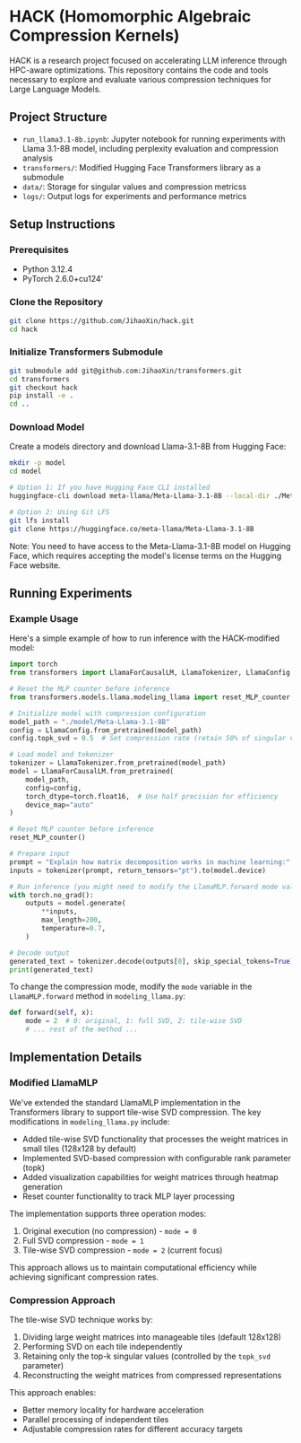 # HACK (Homomorphic Algebraic Compression Kernels)

HACK is a research project focused on accelerating LLM inference through HPC-aware optimizations. This repository contains the code and tools necessary to explore and evaluate various compression techniques for Large Language Models.

## Project Structure
- `run_llama3.1-8b.ipynb`: Jupyter notebook for running experiments with Llama 3.1-8B model, including perplexity evaluation and compression analysis
- `transformers/`: Modified Hugging Face Transformers library as a submodule
- `data/`: Storage for singular values and compression metricss
- `logs/`: Output logs for experiments and performance metrics

## Setup Instructions

### Prerequisites

- Python 3.12.4
- PyTorch 2.6.0+cu124'

### Clone the Repository

```bash
git clone https://github.com/JihaoXin/hack.git
cd hack
```

### Initialize Transformers Submodule

```bash
git submodule add git@github.com:JihaoXin/transformers.git
cd transformers
git checkout hack
pip install -e .
cd ..
```

### Download Model

Create a models directory and download Llama-3.1-8B from Hugging Face:

```bash
mkdir -p model
cd model

# Option 1: If you have Hugging Face CLI installed
huggingface-cli download meta-llama/Meta-Llama-3.1-8B --local-dir ./Meta-Llama-3.1-8B

# Option 2: Using Git LFS
git lfs install
git clone https://huggingface.co/meta-llama/Meta-Llama-3.1-8B
```

Note: You need to have access to the Meta-Llama-3.1-8B model on Hugging Face, which requires accepting the model's license terms on the Hugging Face website.

## Running Experiments

### Example Usage

Here's a simple example of how to run inference with the HACK-modified model:

```python
import torch
from transformers import LlamaForCausalLM, LlamaTokenizer, LlamaConfig

# Reset the MLP counter before inference
from transformers.models.llama.modeling_llama import reset_MLP_counter

# Initialize model with compression configuration
model_path = "./model/Meta-Llama-3.1-8B"
config = LlamaConfig.from_pretrained(model_path)
config.topk_svd = 0.5  # Set compression rate (retain 50% of singular values)

# Load model and tokenizer
tokenizer = LlamaTokenizer.from_pretrained(model_path)
model = LlamaForCausalLM.from_pretrained(
    model_path,
    config=config,
    torch_dtype=torch.float16,  # Use half precision for efficiency
    device_map="auto"
)

# Reset MLP counter before inference
reset_MLP_counter()

# Prepare input
prompt = "Explain how matrix decomposition works in machine learning:"
inputs = tokenizer(prompt, return_tensors="pt").to(model.device)

# Run inference (you might need to modify the LlamaMLP.forward mode value)
with torch.no_grad():
    outputs = model.generate(
        **inputs,
        max_length=200,
        temperature=0.7,
    )

# Decode output
generated_text = tokenizer.decode(outputs[0], skip_special_tokens=True)
print(generated_text)
```

To change the compression mode, modify the `mode` variable in the `LlamaMLP.forward` method in `modeling_llama.py`:

```python
def forward(self, x):
    mode = 2  # 0: original, 1: full SVD, 2: tile-wise SVD
    # ... rest of the method ...
```


## Implementation Details

### Modified LlamaMLP

We've extended the standard LlamaMLP implementation in the Transformers library to support tile-wise SVD compression. The key modifications in `modeling_llama.py` include:

- Added tile-wise SVD functionality that processes the weight matrices in small tiles (128x128 by default)
- Implemented SVD-based compression with configurable rank parameter (topk)
- Added visualization capabilities for weight matrices through heatmap generation
- Reset counter functionality to track MLP layer processing

The implementation supports three operation modes:
1. Original execution (no compression) - `mode = 0`
2. Full SVD compression - `mode = 1`
3. Tile-wise SVD compression - `mode = 2` (current focus)

This approach allows us to maintain computational efficiency while achieving significant compression rates.

### Compression Approach

The tile-wise SVD technique works by:
1. Dividing large weight matrices into manageable tiles (default 128x128)
2. Performing SVD on each tile independently
3. Retaining only the top-k singular values (controlled by the `topk_svd` parameter)
4. Reconstructing the weight matrices from compressed representations

This approach enables:
- Better memory locality for hardware acceleration
- Parallel processing of independent tiles
- Adjustable compression rates for different accuracy targets

